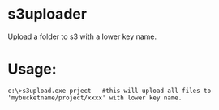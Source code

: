 s3uploader
==========

Upload a folder to s3 with a lower key name.

Usage:
==========

```text
c:\>s3upload.exe prject   #this will upload all files to 'mybucketname/project/xxxx' with lower key name.
```
